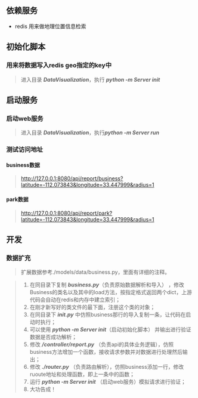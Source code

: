 ## 依赖服务
- redis 用来做地理位置信息检索
## 初始化脚本
### 用来将数据写入redis geo指定的key中
> 进入目录 ***DataVisualization***，执行 ***python -m Server init***

## 启动服务
### 启动web服务
> 进入目录 ***DataVisualization***，执行***python -m Server run***

### 测试访问地址
#### business数据
> http://127.0.0.1:8080/api/report/business?latitude=-112.073843&longitude=33.447999&radius=1

#### park数据
> http://127.0.0.1:8080/api/report/park?latitude=-112.073843&longitude=33.447999&radius=1

## 开发
### 数据扩充
> 扩展数据参考./models/data/business.py，里面有详细的注释。

> 1. 在同目录下复制 ***business.py***（负责原始数据解析和导入） ，修改Business的类名以及其中的load方法，按指定格式返回两个dict，上游代码会自动在redis和内存中建立索引；
> 2. 在刚才新写好的类文件的最下面，注册这个类的对象；
> 3. 在同目录下 ***__init__.py*** 中仿照business那行的导入复制一条，让代码在启动时执行；
> 4. 可以使用 ***python -m Server init***（启动初始化脚本） 并输出进行验证数据是否成功解析；
> 5. 修改 ***/controller/report.py*** （负责api的具体业务逻辑），仿照business方法增加一个函数，接收请求参数并对数据进行处理然后输出；
> 6. 修改 ***./router.py*** （负责路由解析），仿照business添加一行，修改ruoute地址和处理函数，即上一条中的函数；
> 7. 运行 ***python -m Server init*** （启动web服务）模拟请求进行验证；
> 8. 大功告成！
